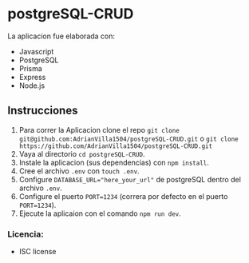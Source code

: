 # postgreSQL-CRUD

La aplicacion fue elaborada con:

- Javascript
- PostgreSQL
- Prisma
- Express
- Node.js

## Instrucciones

1. Para correr la Aplicacion clone el repo ``` git clone git@github.com:AdrianVilla1504/postgreSQL-CRUD.git ``` o ``` git clone https://github.com/AdrianVilla1504/postgreSQL-CRUD.git ```
2. Vaya al directorio ``` cd postgreSQL-CRUD ```.
3. Instale la aplicacion (sus dependencias) con  ``` npm install ```.
4. Cree el archivo ``` .env ``` con ``` touch .env ```.
5. Configure ``` DATABASE_URL="here_your_url" ``` de postgreSQL dentro del archivo ``` .env ```.
6. Configure el puerto ``` PORT=1234 ``` (correra por defecto en el puerto ``` PORT=1234 ```).
7. Ejecute la aplicaion con el comando ``` npm run dev ```.


### Licencia:

- ISC license
